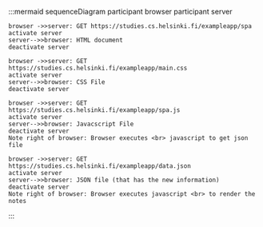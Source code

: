 :::mermaid
sequenceDiagram
    participant browser
    participant server
    

    browser ->>server: GET https://studies.cs.helsinki.fi/exampleapp/spa
    activate server
    server-->>browser: HTML document
    deactivate server

    browser ->>server: GET https://studies.cs.helsinki.fi/exampleapp/main.css
    activate server
    server-->>browser: CSS File
    deactivate server

    browser ->>server: GET https://studies.cs.helsinki.fi/exampleapp/spa.js
    activate server
    server-->>browser: Javacscript File
    deactivate server
    Note right of browser: Browser executes <br> javascript to get json file 

    browser ->>server: GET https://studies.cs.helsinki.fi/exampleapp/data.json
    activate server
    server-->>browser: JSON file (that has the new information)
    deactivate server
    Note right of browser: Browser executes javascript <br> to render the notes
:::